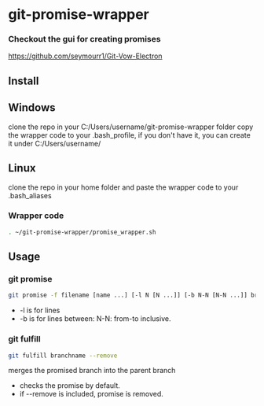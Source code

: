 # git-promise-wrapper

### Checkout the gui for creating promises
https://github.com/seymourr1/Git-Vow-Electron

## Install
## Windows
clone the repo in your C:/Users/username/git-promise-wrapper folder
copy the wrapper code to your .bash_profile, if you don't have it, you can create it under C:/Users/username/

## Linux
clone the repo in your home folder and paste the wrapper code to your .bash_aliases

### Wrapper code
```bash
. ~/git-promise-wrapper/promise_wrapper.sh
```

## Usage

### git promise

```bash
git promise -f filename [name ...] [-l N [N ...]] [-b N-N [N-N ...]] branchname
```

* -l is for lines
* -b is for lines between: N-N: from-to inclusive.

### git fulfill
```bash
git fulfill branchname --remove
```
merges the promised branch into the parent branch

* checks the promise by default.
* if --remove is included, promise is removed.
